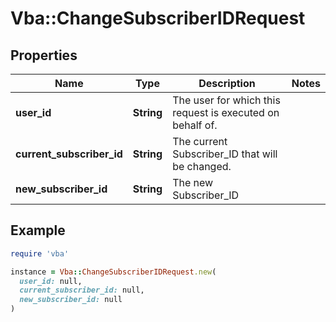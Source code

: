 # Vba::ChangeSubscriberIDRequest

## Properties

| Name | Type | Description | Notes |
| ---- | ---- | ----------- | ----- |
| **user_id** | **String** | The user for which this request is executed on behalf of. |  |
| **current_subscriber_id** | **String** | The current Subscriber_ID that will be changed. |  |
| **new_subscriber_id** | **String** | The new Subscriber_ID |  |

## Example

```ruby
require 'vba'

instance = Vba::ChangeSubscriberIDRequest.new(
  user_id: null,
  current_subscriber_id: null,
  new_subscriber_id: null
)
```

